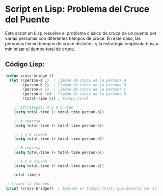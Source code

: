 # Script en Lisp: Problema del Cruce del Puente

Este script en Lisp resuelve el problema clásico de cruce de un puente por varias personas con diferentes tiempos de cruce. En este caso, las personas tienen tiempos de cruce distintos, y la estrategia empleada busca minimizar el tiempo total de cruce.

## Código Lisp:

```lisp
(defun cross-bridge ()
  (let ((person-a 1)  ; Tiempo de cruce de la persona A
        (person-b 2)  ; Tiempo de cruce de la persona B
        (person-c 5)  ; Tiempo de cruce de la persona C
        (person-d 10) ; Tiempo de cruce de la persona D
        (total-time 0)) ; Tiempo total

    ;; Estrategia: A y B cruzan
    (setq total-time (+ total-time person-b))

    ;; A regresa
    (setq total-time (+ total-time person-a))

    ;; C y D cruzan
    (setq total-time (+ total-time person-d))

    ;; B regresa
    (setq total-time (+ total-time person-b))

    ;; A y B cruzan
    (setq total-time (+ total-time person-b))

    total-time))

;; Llamar la función
(print (cross-bridge))  ; Imprime el tiempo total, que debería ser 17
